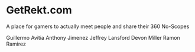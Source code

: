 # GetRekt.com

A place for gamers to actually meet people and share their 360 No-Scopes

Guillermo Avitia
Anthony Jimenez
Jeffrey Lansford
Devon Miller
Ramon Ramirez
